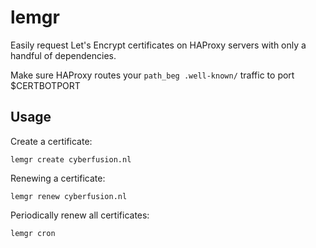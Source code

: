 # lemgr

Easily request Let's Encrypt certificates on HAProxy servers with only a handful of dependencies.

Make sure HAProxy routes your `path_beg .well-known/` traffic to port $CERTBOTPORT

## Usage

Create a certificate:

`lemgr create cyberfusion.nl`

Renewing a certificate:

`lemgr renew cyberfusion.nl`

Periodically renew all certificates:

`lemgr cron`
